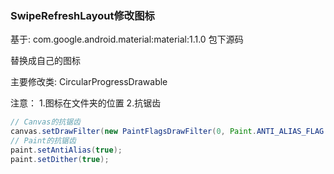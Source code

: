 ### SwipeRefreshLayout修改图标

基于: com.google.android.material:material:1.1.0 包下源码

替换成自己的图标

主要修改类: CircularProgressDrawable

注意：
1.图标在文件夹的位置
2.抗锯齿
```Java
// Canvas的抗锯齿
canvas.setDrawFilter(new PaintFlagsDrawFilter(0, Paint.ANTI_ALIAS_FLAG | Paint.FILTER_BITMAP_FLAG));
// Paint的抗锯齿
paint.setAntiAlias(true);
paint.setDither(true);
```
